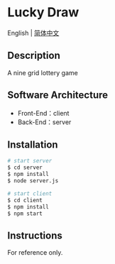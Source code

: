 # Lucky Draw



English  |  [简体中文](https://github.com/lt502676921/lucky-draw/blob/main/README.zh-CN.md)



## Description

A nine grid lottery game



## Software Architecture

- Front-End：client
- Back-End：server



## Installation

```bash
# start server
$ cd server
$ npm install
$ node server.js

# start client
$ cd client
$ npm install
$ npm start
```



## Instructions

For reference only.
